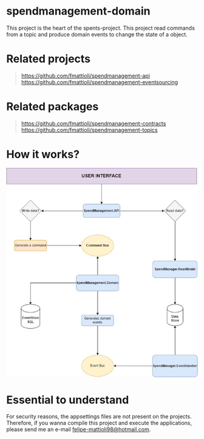 # spendmanagement-domain
This project is the heart of the spents-project. This project read commands from a topic and produce domain events to change the state of a object.

# Related projects
> https://github.com/fmattioli/spendmanagement-api <br/>
> https://github.com/fmattioli/spendmanagement-eventsourcing

# Related packages
> https://github.com/fmattioli/spendmanagement-contracts <br/>
> https://github.com/fmattioli/spendmanagement-topics


# How it works?
![Alt text](SpendManagement.Domain/SpendManagementDiagramFlow.jpg?raw=true "Title")

# Essential to understand
For security reasons, the appsettings files are not present on the projects. Therefore, if you wanna compile this project and execute the applications, please send me an e-mail felipe-mattioli98@hotmail.com. 
